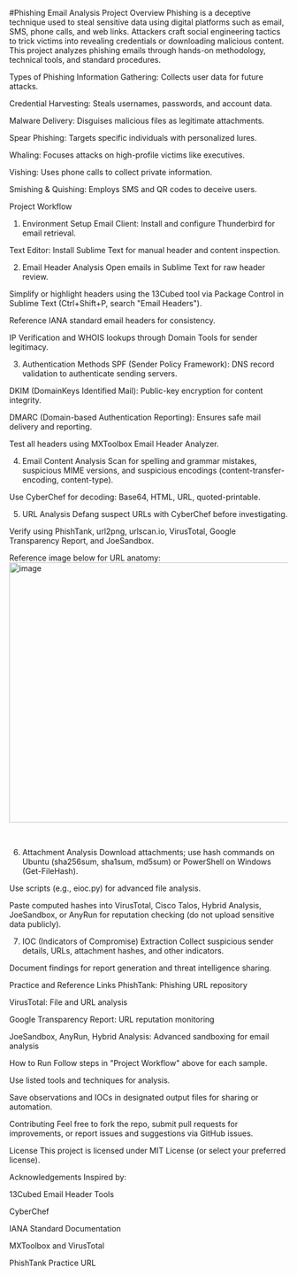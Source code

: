 #Phishing Email Analysis
Project Overview
Phishing is a deceptive technique used to steal sensitive data using digital platforms such as email, SMS, phone calls, and web links. Attackers craft social engineering tactics to trick victims into revealing credentials or downloading malicious content. This project analyzes phishing emails through hands-on methodology, technical tools, and standard procedures.​

Types of Phishing
Information Gathering: Collects user data for future attacks.​

Credential Harvesting: Steals usernames, passwords, and account data.​

Malware Delivery: Disguises malicious files as legitimate attachments.​

Spear Phishing: Targets specific individuals with personalized lures.​

Whaling: Focuses attacks on high-profile victims like executives.​

Vishing: Uses phone calls to collect private information.​

Smishing & Quishing: Employs SMS and QR codes to deceive users.​

Project Workflow
1. Environment Setup
Email Client: Install and configure Thunderbird for email retrieval.​

Text Editor: Install Sublime Text for manual header and content inspection.​

2. Email Header Analysis
Open emails in Sublime Text for raw header review.

Simplify or highlight headers using the 13Cubed tool via Package Control in Sublime Text (Ctrl+Shift+P, search "Email Headers").​

Reference IANA standard email headers for consistency.

IP Verification and WHOIS lookups through Domain Tools for sender legitimacy.​

3. Authentication Methods
SPF (Sender Policy Framework): DNS record validation to authenticate sending servers.​

DKIM (DomainKeys Identified Mail): Public-key encryption for content integrity.​

DMARC (Domain-based Authentication Reporting): Ensures safe mail delivery and reporting.​

Test all headers using MXToolbox Email Header Analyzer.

4. Email Content Analysis
Scan for spelling and grammar mistakes, suspicious MIME versions, and suspicious encodings (content-transfer-encoding, content-type).

Use CyberChef for decoding: Base64, HTML, URL, quoted-printable.​

5. URL Analysis
Defang suspect URLs with CyberChef before investigating.

Verify using PhishTank, url2png, urlscan.io, VirusTotal, Google Transparency Report, and JoeSandbox.

Reference image below for URL anatomy:
<img width="1208" height="470" alt="image" src="https://github.com/user-attachments/assets/de861880-96d4-4a6b-8a5f-d51f462454ed" />


​

6. Attachment Analysis
Download attachments; use hash commands on Ubuntu (sha256sum, sha1sum, md5sum) or PowerShell on Windows (Get-FileHash).​

Use scripts (e.g., eioc.py) for advanced file analysis.

Paste computed hashes into VirusTotal, Cisco Talos, Hybrid Analysis, JoeSandbox, or AnyRun for reputation checking (do not upload sensitive data publicly).

7. IOC (Indicators of Compromise) Extraction
Collect suspicious sender details, URLs, attachment hashes, and other indicators.

Document findings for report generation and threat intelligence sharing.

Practice and Reference Links
PhishTank: Phishing URL repository

VirusTotal: File and URL analysis

Google Transparency Report: URL reputation monitoring

JoeSandbox, AnyRun, Hybrid Analysis: Advanced sandboxing for email analysis

How to Run
Follow steps in "Project Workflow" above for each sample.

Use listed tools and techniques for analysis.

Save observations and IOCs in designated output files for sharing or automation.

Contributing
Feel free to fork the repo, submit pull requests for improvements, or report issues and suggestions via GitHub issues.

License
This project is licensed under MIT License (or select your preferred license).

Acknowledgements
Inspired by:

13Cubed Email Header Tools

CyberChef

IANA Standard Documentation

MXToolbox and VirusTotal

PhishTank Practice URL
